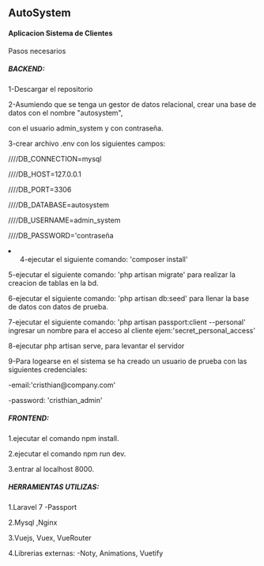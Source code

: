 
## AutoSystem
<h4>Aplicacion Sistema de Clientes</h4>
Pasos necesarios

<h5>BACKEND:</h5>

<p>
1-Descargar el repositorio

2-Asumiendo que se tenga un gestor de datos relacional, crear una base de datos con el nombre "autosystem",

 con el usuario admin_system y con contraseña.
 
3-crear archivo .env con los siguientes campos:

////DB_CONNECTION=mysql

////DB_HOST=127.0.0.1

////DB_PORT=3306

////DB_DATABASE=autosystem

////DB_USERNAME=admin_system

////DB_PASSWORD='contraseña

<li>
<ol>
4-ejecutar el siguiente comando: 'composer install'
</ol>
5-ejecutar el siguiente comando: 'php artisan migrate' para realizar la creacion de tablas en la bd.

6-ejecutar el siguiente comando: 'php artisan db:seed' para llenar la base de datos con datos de prueba.

7-ejecutar el siguiente comando: 'php artisan passport:client --personal' ingresar un nombre para el acceso al cliente ejem:'secret_personal_access'  

8-ejecutar php artisan serve, para levantar el servidor

9-Para logearse en el sistema se ha creado un usuario de prueba con las siguientes credenciales:
</li>
  -email:'cristhian@company.com' 
  
  -password: 'cristhian_admin'
  
</p>
<h5>FRONTEND:</h5>

1.ejecutar el comando npm install.

2.ejecutar el comando npm run dev.

3.entrar al localhost 8000.

<h5>HERRAMIENTAS UTILIZAS:</h5>
1.Laravel 7 -Passport

2.Mysql ,Nginx

3.Vuejs, Vuex, VueRouter

4.Librerias externas:
 -Noty, Animations, Vuetify
